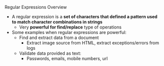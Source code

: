 Regular Expressions Overview
- A regular expression is a **set of characters that defined a pattern used to match character combinations in strings**
  - Very **powerful for find/replace** type of operations
- Some examples when regular expressions are powerful:
  - Find and extract data from a document
    - Extract image source from HTML, extract exceptions/errors from logs
  - Validate data provided as text:
    - Passwords, emails, mobile numbers, url